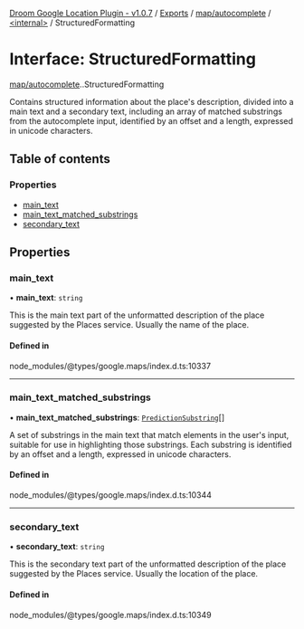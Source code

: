 [Droom Google Location Plugin - v1.0.7](../README.md) / [Exports](../modules.md) / [map/autocomplete](../modules/map_autocomplete.md) / [<internal\>](../modules/map_autocomplete._internal_.md) / StructuredFormatting

# Interface: StructuredFormatting

[map/autocomplete](../modules/map_autocomplete.md).[<internal>](../modules/map_autocomplete._internal_.md).StructuredFormatting

Contains structured information about the place&#39;s description, divided
into a main text and a secondary text, including an array of matched
substrings from the autocomplete input, identified by an offset and a
length, expressed in unicode characters.

## Table of contents

### Properties

- [main\_text](map_autocomplete._internal_.StructuredFormatting.md#main_text)
- [main\_text\_matched\_substrings](map_autocomplete._internal_.StructuredFormatting.md#main_text_matched_substrings)
- [secondary\_text](map_autocomplete._internal_.StructuredFormatting.md#secondary_text)

## Properties

### main\_text

• **main\_text**: `string`

This is the main text part of the unformatted description of the place
suggested by the Places service. Usually the name of the place.

#### Defined in

node_modules/@types/google.maps/index.d.ts:10337

___

### main\_text\_matched\_substrings

• **main\_text\_matched\_substrings**: [`PredictionSubstring`](map_autocomplete._internal_.PredictionSubstring.md)[]

A set of substrings in the main text that match elements in the
user&#39;s input, suitable for use in highlighting those substrings. Each
substring is identified by an offset and a length, expressed in unicode
characters.

#### Defined in

node_modules/@types/google.maps/index.d.ts:10344

___

### secondary\_text

• **secondary\_text**: `string`

This is the secondary text part of the unformatted description of the
place suggested by the Places service. Usually the location of the place.

#### Defined in

node_modules/@types/google.maps/index.d.ts:10349

